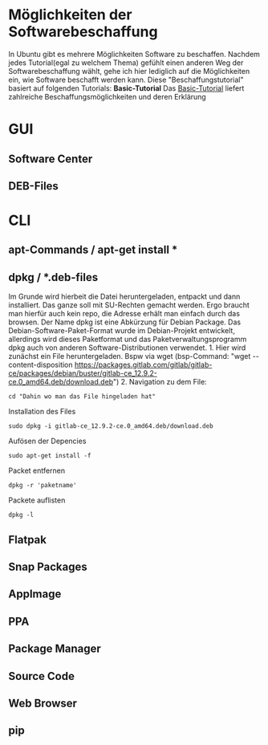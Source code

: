 # Möglichkeiten der Softwarebeschaffung

In Ubuntu gibt es mehrere Möglichkeiten Software zu beschaffen. Nachdem jedes Tutorial(egal zu welchem Thema) gefühlt einen anderen Weg der Softwarebeschaffung wählt, gehe ich hier lediglich auf die Möglichkeiten ein, wie Software beschafft werden kann. Diese "Beschaffungstutorial" basiert auf folgenden Tutorials:
**Basic-Tutorial**
Das [Basic-Tutorial](https://www.ubuntupit.com/how-to-install-software-in-ubuntu-linux-a-complete-guide-for-newbie/) liefert zahlreiche Beschaffungsmöglichkeiten und deren Erklärung

# GUI
   ## Software Center
   ## DEB-Files

# CLI
## apt-Commands / apt-get install *
## dpkg / *.deb-files

   Im Grunde wird hierbeit die Datei heruntergeladen, entpackt und dann installiert. Das ganze soll mit SU-Rechten gemacht werden. Ergo braucht man hierfür auch kein repo, die Adresse erhält man einfach durch das browsen. 
   Der Name dpkg ist eine Abkürzung für Debian Package. Das Debian-Software-Paket-Format wurde im Debian-Projekt entwickelt, allerdings wird dieses Paketformat und das Paketverwaltungsprogramm dpkg auch von anderen Software-Distributionen verwendet.
    1.  Hier wird zunächst ein File heruntergeladen. Bspw via wget (bsp-Command: "wget --content-disposition https://packages.gitlab.com/gitlab/gitlab-ce/packages/debian/buster/gitlab-ce_12.9.2-ce.0_amd64.deb/download.deb")
    2. Navigation zu dem File:
   
    
    cd "Dahin wo man das File hingeladen hat"
    
Installation des Files

    sudo dpkg -i gitlab-ce_12.9.2-ce.0_amd64.deb/download.deb

Aufösen der Depencies

    sudo apt-get install -f

Packet entfernen

    dpkg -r 'paketname'

Packete auflisten

    dpkg -l
    

## Flatpak
## Snap Packages
## AppImage
## PPA
## Package Manager
##  Source Code
##  Web Browser
##  pip